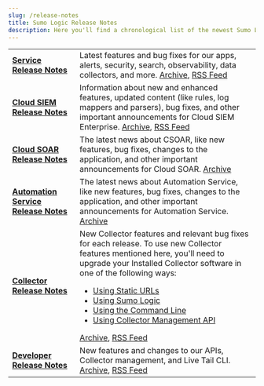 ```yaml
---
slug: /release-notes
title: Sumo Logic Release Notes
description: Here you'll find a chronological list of the newest Sumo Logic features and bug fixes.
---
```


| | |
|:---|:---|
| [**Service Release Notes**](/release-notes-service) | Latest features and bug fixes for our apps, alerts, security, search, observability, data collectors, and more. [Archive](/release-notes-service/archive), [RSS Feed](https://help.sumologic.com/release-notes-service/rss.xml) |
| [**Cloud SIEM Release Notes**](/release-notes-cse) | Information about new and enhanced features, updated content (like rules, log mappers and parsers), bug fixes, and other important announcements for Cloud SIEM Enterprise. [Archive](/release-notes-cse/archive), [RSS Feed](https://help.sumologic.com/release-notes-cse/rss.xml) |
| [**Cloud SOAR Release Notes**](/release-notes-csoar)    | The latest news about CSOAR, like new features, bug fixes, changes to the application, and other important announcements for Cloud SOAR. [Archive](/release-notes-csoar/archive) |
| [**Automation Service Release Notes**](/release-notes-automationservice)    | The latest news about Automation Service, like new features, bug fixes, changes to the application, and other important announcements for Automation Service. [Archive](/release-notes-automationservice/archive) |
| [**Collector Release Notes**](/release-notes-collector) | New Collector features and relevant bug fixes for each release. To use new Collector features mentioned here, you'll need to upgrade your Installed Collector software in one of the following ways:<ul><li> [Using Static URLs](/docs/send-data/installed-collectors/collector-installation-reference/download-collector-from-static-url)</li><li> [Using Sumo Logic](/docs/send-data/collection/upgrade-collectors)</li><li> [Using the Command Line](/docs/send-data/collection/upgrade-collectors)</li><li> [Using Collector Management API](/docs/api/collector-management/upgrade-downgrade-collectors)</li></ul>[Archive](/release-notes-collector/archive), [RSS Feed](https://help.sumologic.com/release-notes-collector/rss.xml) |
| [**Developer Release Notes**](/release-notes-developer) | New features and changes to our APIs, Collector management, and Live Tail CLI. [Archive](/release-notes-developer/archive), [RSS Feed](https://help.sumologic.com/release-notes-developer/rss.xml) |
